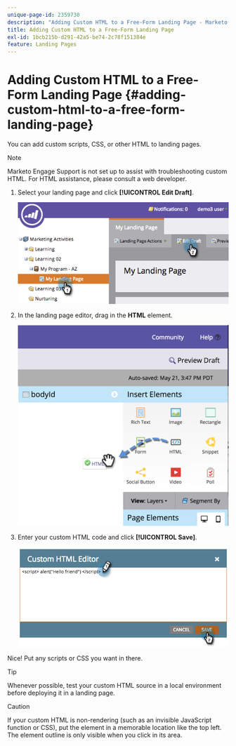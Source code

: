 ```yaml
---
unique-page-id: 2359730
description: "Adding Custom HTML to a Free-Form Landing Page - Marketo Docs - Product Documentation"
title: Adding Custom HTML to a Free-Form Landing Page
exl-id: 1bcb215b-d291-42a5-be74-2c78f151384e
feature: Landing Pages
---
```

# Adding Custom HTML to a Free-Form Landing Page {#adding-custom-html-to-a-free-form-landing-page}

You can add custom scripts, CSS, or other HTML to landing pages.

>[!NOTE]
>
>Marketo Engage Support is not set up to assist with troubleshooting custom HTML. For HTML assistance, please consult a web developer.

1. Select your landing page and click **[!UICONTROL Edit Draft]**.

   ![](assets/image2014-9-17-12-3a2-3a15.png)

1. In the landing page editor, drag in the **HTML** element.

   ![](assets/image2015-5-21-15-3a52-3a42.png)

1. Enter your custom HTML code and click **[!UICONTROL Save]**.

   ![](assets/image2014-9-17-12-3a3-3a39.png)

Nice! Put any scripts or CSS you want in there.

>[!TIP]
>
>Whenever possible, test your custom HTML source in a local environment before deploying it in a landing page.

>[!CAUTION]
>
>If your custom HTML is non-rendering (such as an invisible JavaScript function or CSS), put the element in a memorable location like the top left. The element outline is only visible when you click in its area.
